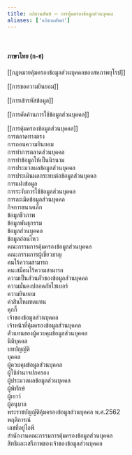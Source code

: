 ```yaml
---
title: อภิธานศัพท์ – การคุ้มครองข้อมูลส่วนบุคคล
aliases: ['อภิธานศัพท์']
---
```


<br />

#### ภาษาไทย (ก-ฮ)
[[กฎหมายคุ้มครองข้อมูลส่วนบุคคลของสหภาพยุโรป]]
<br />

[[การขอความยินยอม]]
<br />

[[การเข้ารหัสข้อมูล]]
<br />

[[การคัดค้านการใช้ข้อมูลส่วนบุคคล]]
<br />

[[การคุ้มครองข้อมูลส่วนบุคคล]]
<br />
การตลาดทางตรง
<br />
การถอนความยินยอม
<br />
การทำการตลาดส่วนบุคคล
<br />
การทำข้อมูลให้เป็นนิรนาม
<br />
การประมวลผลข้อมูลส่วนบุคคล
<br />
การประเมินผลกระทบต่อข้อมูลส่วนบุคคล
<br />
การแฝงข้อมูล
<br />
การระงับการใช้ข้อมูลส่วนบุคคล
<br />
การละเมิดข้อมูลส่วนบุคคล
<br />
กิจการขนาดเล็ก
<br />
ข้อมูลชีวภาพ
<br />
ข้อมูลพันธุกรรม
<br />
ข้อมูลส่วนบุคคล
<br />
ข้อมูลอ่อนไหว
<br />
คณะกรรมการคุ้มครองข้อมูลส่วนบุคคล
<br />
คณะกรรมการผู้เชี่ยวชาญ
<br />
คนไร้ความสามารถ
<br />
คนเสมือนไร้ความสามารถ
<br />
ความเป็นส่วนตัวของข้อมูลส่วนบุคคล
<br />
ความมั่นคงปลอดภัยไซเบอร์
<br />
ความยินยอม
<br />
ค่าสินไหมทดแทน
<br />
คุกกี้
<br />
เจ้าของข้อมูลส่วนบุคคล
<br />
เจ้าหน้าที่คุ้มครองข้อมูลส่วนบุคคล
<br />
ตัวแทนของผู้ควบคุมข้อมูลส่วนบุคคล
<br />
นิติบุคคล
<br />
บทบัญญัติ
<br />
บุคคล
<br />
ผู้ควบคุมข้อมูลส่วนบุคคล
<br />
ผู้ใช้อำนาจปกครอง
<br />
ผู้ประมวลผลข้อมูลส่วนบุคคล
<br />
ผู้พิทักษ์
<br />
ผู้เยาว์
<br />
ผู้อนุบาล
<br />
พระราชบัญญัติคุ้มครองข้อมูลส่วนบุคคล พ.ศ.2562
<br />
พฤติการณ์
<br />
เลขที่อยู่ไอพี
<br />
สำนักงานคณะกรรมการคุ้มครองข้อมูลส่วนบุคคล
<br />
สิทธิและเสรีภาพของเจ้าของข้อมูลส่วนบุคคล